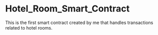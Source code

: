 # Hotel_Room_Smart_Contract
This is the first smart contract created by me that handles transactions related to hotel rooms.
